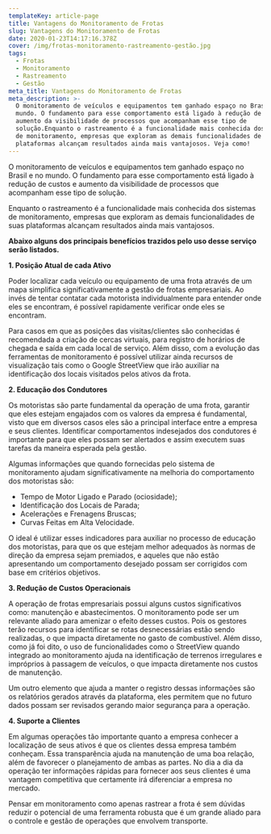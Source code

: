 ```yaml
---
templateKey: article-page
title: Vantagens do Monitoramento de Frotas
slug: Vantagens do Monitoramento de Frotas
date: 2020-01-23T14:17:16.378Z
cover: /img/frotas-monitoramento-rastreamento-gestão.jpg
tags:
  - Frotas
  - Monitoramento
  - Rastreamento
  - Gestão
meta_title: Vantagens do Monitoramento de Frotas
meta_description: >-
  O monitoramento de veículos e equipamentos tem ganhado espaço no Brasil e no
  mundo. O fundamento para esse comportamento está ligado à redução de custos e
  aumento da visibilidade de processos que acompanham esse tipo de
  solução.Enquanto o rastreamento é a funcionalidade mais conhecida dos sistemas
  de monitoramento, empresas que exploram as demais funcionalidades de suas
  plataformas alcançam resultados ainda mais vantajosos. Veja como!
---
```

O monitoramento de veículos e equipamentos tem ganhado espaço no Brasil e no mundo. O fundamento para esse comportamento está ligado à redução de custos e aumento da visibilidade de processos que acompanham esse tipo de solução.

Enquanto o rastreamento é a funcionalidade mais conhecida dos sistemas de monitoramento, empresas que exploram as demais funcionalidades de suas plataformas alcançam resultados ainda mais vantajosos.

 **Abaixo alguns dos principais benefícios trazidos pelo uso desse serviço serão listados.**



**1. Posição Atual de cada Ativo**

Poder localizar cada veículo ou equipamento de uma frota através de um mapa simplifica significativamente a gestão de frotas empresariais. Ao invés de tentar contatar cada motorista individualmente para entender onde eles se encontram, é possível rapidamente verificar onde eles se encontram.

Para casos em que as posições das visitas/clientes são conhecidas é recomendada a criação de cercas virtuais, para registro de horários de chegada e saída em cada local de serviço. Além disso, com a evolução das ferramentas de monitoramento é possível utilizar ainda recursos de visualização tais como o Google StreetView que irão auxiliar na identificação dos locais visitados pelos ativos da frota.



**2. Educação dos Condutores**

Os motoristas são parte fundamental da operação de uma frota, garantir que eles estejam engajados com os valores da empresa é fundamental, visto que em diversos casos eles são a principal interface entre a empresa e seus clientes. Identificar comportamentos indesejados dos condutores é importante para que eles possam ser alertados e assim executem suas tarefas da maneira esperada pela gestão.

Algumas informações que quando fornecidas pelo sistema de monitoramento ajudam significativamente na melhoria do comportamento dos motoristas são:

* Tempo de Motor Ligado e Parado (ociosidade);
* Identificação dos Locais de Parada;
* Acelerações e Frenagens Bruscas;
* Curvas Feitas em Alta Velocidade.

O ideal é utilizar esses indicadores para auxiliar no processo de educação dos motoristas, para que os que estejam melhor adequados às normas de direção da empresa sejam premiados, e aqueles que não estão apresentando um comportamento desejado possam ser corrigidos com base em critérios objetivos.



**3. Redução de Custos Operacionais**

A operação de frotas empresariais possui alguns custos significativos como: manutenção e abastecimentos. O monitoramento pode ser um relevante aliado para amenizar o efeito desses custos. Pois os gestores terão recursos para identificar se rotas desnecessárias estão sendo realizadas, o que impacta diretamente no gasto de combustível. Além disso, como já foi dito, o uso de funcionalidades como o StreetView quando integrado ao monitoramento ajuda na identificação de terrenos irregulares e impróprios à passagem de veículos, o que impacta diretamente nos custos de manutenção.

Um outro elemento que ajuda a manter o registro dessas informações são os relatórios gerados através da plataforma, eles permitem que no futuro dados possam ser revisados gerando maior segurança para a operação.



**4. Suporte a Clientes**

Em algumas operações tão importante quanto a empresa conhecer a localização de seus ativos é que os clientes dessa empresa também conheçam. Essa transparência ajuda na manutenção de uma boa relação, além de favorecer o planejamento de ambas as partes. No dia a dia da operação ter informações rápidas para fornecer aos seus clientes é uma vantagem competitiva que certamente irá diferenciar a empresa no mercado.

Pensar em monitoramento como apenas rastrear a frota é sem dúvidas reduzir o potencial de uma ferramenta robusta que é um grande aliado para o controle e gestão de operações que envolvem transporte.
